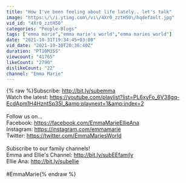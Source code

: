 ```yaml
---
title: "How I've been feeling about life lately.. let's talk"
image: "https:\/\/i.ytimg.com\/vi\/4Xr0_zztH50\/hqdefault.jpg"
vid_id: "4Xr0_zztH50"
categories: "People-Blogs"
tags: ["emma marie","emma marie's world","emma maries world"]
date: "2021-10-31T19:34:45+03:00"
vid_date: "2021-10-30T20:36:40Z"
duration: "PT10M35S"
viewcount: "41765"
likeCount: "2790"
dislikeCount: "22"
channel: "Emma Marie"
---
```

{% raw %}Subscribe: <a rel="nofollow" target="blank" href="http://bit.ly/subemma">http://bit.ly/subemma</a> <br />Watch the latest: <a rel="nofollow" target="blank" href="https://youtube.com/playlist?list=PL6xyFo_6V38gq-EcdApm1H4HzntSp35l_&amp;playnext=1&amp;index=2">https://youtube.com/playlist?list=PL6xyFo_6V38gq-EcdApm1H4HzntSp35l_&amp;playnext=1&amp;index=2</a> <br /><br />Follow us on…<br />Facebook: <a rel="nofollow" target="blank" href="https://facebook.com/EmmaMarieEllieAna">https://facebook.com/EmmaMarieEllieAna</a> <br />Instagram: <a rel="nofollow" target="blank" href="https://instagram.com/emmamarie">https://instagram.com/emmamarie</a><br />Twitter: <a rel="nofollow" target="blank" href="https://twitter.com/EmmaMariesWorld">https://twitter.com/EmmaMariesWorld</a><br /><br />Subscribe to our family channels!<br />Emma and Ellie's Channel: <a rel="nofollow" target="blank" href="http://bit.ly/subEEfamily">http://bit.ly/subEEfamily</a><br />Ellie Ana: <a rel="nofollow" target="blank" href="http://bit.ly/subellie">http://bit.ly/subellie</a> <br /><br />#EmmaMarie{% endraw %}
